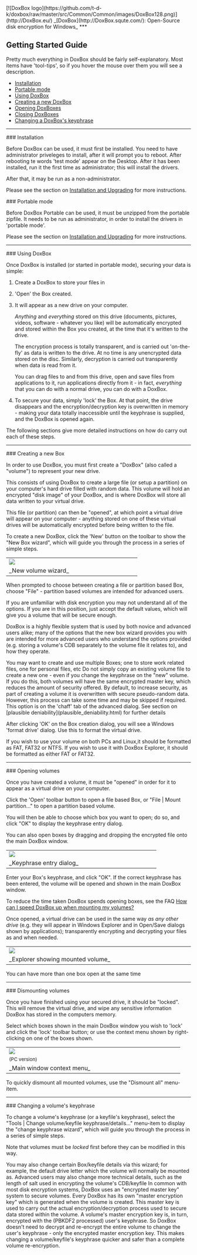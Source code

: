 
<meta content="text/html; charset=UTF-8" http-equiv="Content-Type">
<meta name="keywords" content="disk encryption, security, transparent, AES, OTFE, plausible deniability, virtual drive, Linux, MS Windows, portable, USB drive, partition">
<meta name="description" content="DoxBox: An Open-Source transparent encryption program for PCs. With this software, you can create one or more &quot;DoxBoxes&quot; on your PC - which appear as disks, anything written to these disks is automatically encrypted before being stored on your hard drive.">

<meta name="author" content="Sarah Dean">
<meta name="copyright" content="Copyright 2004, 2005, 2006, 2007, 2008 Sarah Dean">
<meta name="ROBOTS" content="ALL">

<TITLE>Getting Started Guide</TITLE>

<link href="https://raw.githubusercontent.com/t-d-k/doxbox/master/docs/styles_common.css" rel="stylesheet" type="text/css">


<link rel="shortcut icon" href="https://github.com/t-d-k/doxbox/raw/master/src/Common/Common/images/DoxBox.ico" type="image/x-icon">

<SPAN CLASS="master_link">
[![DoxBox logo](https://github.com/t-d-k/doxbox/raw/master/src/Common/Common/images/DoxBox128.png)](http://DoxBox.eu/)
</SPAN>
<SPAN CLASS="master_title">
_[DoxBox](http://DoxBox.squte.com/): Open-Source disk encryption for Windows_
</SPAN>
***
      
            
## Getting Started Guide

Pretty much everything in DoxBox should be fairly self-explanatory. Most items have 'tool-tips', so if you hover the mouse over them you will see a description.

  * [Installation](#level_3_heading_1)
  * [Portable mode](#port)
  * [Using DoxBox](#level_3_heading_2)
  * [Creating a new DoxBox](#level_3_heading_3)
  * [Opening DoxBoxes](#level_3_heading_4)
  * [Closing DoxBoxes](#level_3_heading_5)
  * [Changing a DoxBox's keyphrase](#level_3_heading_6)


* * * 
<A NAME="level_3_heading_1">
### Installation
</A>

Before DoxBox can be used, it must first be installed. You need to have administrator priveleges to install, after it will prompt you to reboot. 
After rebooting te words 'test mode' appear on the Desktop.
After it has been installed, run it the first time as administrator; this will install the drivers. 

After that, it may be run as a non-administrator.

Please see the section on [Installation and Upgrading](installation_and_upgrading.html) for more instructions.

<A NAME="port">
### Portable mode
</A>

Before DoxBox Portable can be used, it must be unzipped from the portable zipfile.
It needs to be run as administrator, in order to install the drivers in 'portable mode'. 

Please see the section on [Installation and Upgrading](installation_and_upgrading.html) for more instructions.

* * * 
<A NAME="level_3_heading_2">
### Using DoxBox
</A>

Once DoxBox is installed (or started in portable mode), securing your data is simple:

1. Create a DoxBox to store your files in
1. 'Open' the Box created.
1. It will appear as a new drive on your computer.
		
	_Anything_ and _everything_ stored on this drive (documents, pictures, videos, software - whatever you like) will be automatically encrypted and stored within the Box you created, at the time that it's written to the drive.
	
	The encryption process is totally transparent, and is carried out 'on-the-fly' as data is written to the drive. At no time is any unencrypted data stored on the disc. Similarly, decryption is carried out transparently when data is read from it.	
	
	You can drag files to and from this drive, open and save files from applications to it, run applications directly from it - in fact, _everything_ that you can do with a normal drive, you can do with a DoxBox.

1. To secure your data, simply 'lock' the Box. At that point, the drive disappears and the encryption/decryption key is overwritten in memory - making your data totally inaccessible until the keyphrase is supplied, and the DoxBox is opened again.

The following sections give more detailed instructions on how do carry out each of these steps.

* * * 
<A NAME="level_3_heading_3">
### Creating a new Box
</A>

In order to use DoxBox, you must first create a "DoxBox" (also called a "volume") to represent your new drive.

<SPAN CLASS="tech_note">
This consists of using DoxBox to create a large file (or setup a partition) on your computer's hard drive filled with random data.
This volume will hold an encrypted "disk image" of your DoxBox, and is where DoxBox will store all data written to your virtual drive. 
</SPAN>

This file (or partition) can then be "opened", at which point a virtual drive will appear on your computer - anything stored on one of these virtual drives will be automatically encrypted before being written to the file.

To create a new DoxBox, click the 'New' button on the toolbar to show the "New Box wizard", which will guide you through the process in a series of simple steps.

<TABLE WIDTH="100%">
  <TR>
    <TD WIDTH="50%" class="screenshot_img" >
      <img BORDER="0" src="https://raw.githubusercontent.com/t-d-k/doxbox/master/docs/images/screenshots/PC/NewVolumeWizard.png">
    </TD>
  </TR>
  <TR>
    <TD COLSPAN="2">
      _New volume wizard_
    </TD>
  </TR>
</TABLE>

When prompted to choose between creating a file or partition based Box, choose "File" - partition based volumes are intended for advanced users.

If you are unfamiliar with disk encryption you may not understand all of the options. If you are in this position, just accept the default values, which will give you a volume that will be secure enough. 

DoxBox is a highly flexible system that is used by both novice and advanced users alike; many of the options that the new box wizard provides you with are intended for more advanced users who understand the options provided (e.g. storing a volume's CDB separately to the volume file it relates to), and how they operate.

 
<SPAN class="tip">
  You may want to create and use multiple Boxes; one to store work related files, one for personal files, etc    
</SPAN>

 
<SPAN class="security_tip">
Do not simply copy an existing volume file to create a new one - even if you change the keyphrase on the "new" volume. If you do this, both volumes will have the same encrypted master key, which reduces the amount of security offered.  
</SPAN>


<SPAN CLASS="security_tip">
By default, to increase security, as part of creating a volume it is overwritten with secure pseudo-random data. However, this process can take some time and may be skipped if required. This option is on the 'chaff' tab of the advanced dialog. See section on [plausible deniability](plausible_deniability.html) for further details  
</SPAN>

After clicking 'OK' on the Box creation dialog, you will see a Windows 'format drive' dialog. Use this to format the virtual drive.

If you wish to use your volume on both PCs and Linux,it should be formatted as FAT, FAT32 or NTFS.
If you wish to use it with DoxBox Explorer, it should be formatted as either FAT or FAT32.

* * * 
<A NAME="level_3_heading_4">
### Opening volumes
</A>

Once you have created a volume, it must be "opened" in order for it to appear as a virtual drive on your computer.

Click the 'Open' toolbar button to open a file based Box, or "File | Mount partition..." to open a partition based volume.

You will then be able to choose which box you want to open; do so, and click "OK" to display the keyphrase entry dialog.

 
<SPAN class="tip">
   You can also open boxes by dragging and dropping the encrypted file onto the main DoxBox window.     
</SPAN>


<TABLE WIDTH="100%">
  <TR>
    <TD WIDTH="50%" class="screenshot_img" >
      <img BORDER="0" src="https://raw.githubusercontent.com/t-d-k/doxbox/master/docs/images/screenshots/PC/MountBasic.png">
    </TD>
  </TR>
  <TR>
    <TD COLSPAN="2">
      _Keyphrase entry dialog_
    </TD>
  </TR>
</TABLE>

Enter your Box's keyphrase, and click "OK". If the correct keyphrase has been entered, the volume will be opened and shown in the main DoxBox window.
 
<SPAN class="tip"> To reduce the time taken DoxBox spends opening boxes, see the FAQ [How can I speed DoxBox up when mounting my volumes?](FAQ.html#bm)  </SPAN>

Once opened, a virtual drive can be used in the same way _as any other drive_ (e.g. they will appear in Windows Explorer and in Open/Save dialogs shown by applications); transparently encrypting and decrypting your files as and when needed.

<TABLE WIDTH="100%">
  <TR>
    <TD WIDTH="50%" class="screenshot_img" >
      <img BORDER="0" src="https://raw.githubusercontent.com/t-d-k/doxbox/master/docs/images/screenshots/PC/ExplorerWithMounted.png">
    </TD>
  </TR>
  <TR>
    <TD COLSPAN="2">
      _Explorer showing mounted volume_
    </TD>
  </TR>
</TABLE>

 
<SPAN class="tip">You can have more than one box open at the same time</SPAN>

* * * 
<A NAME="level_3_heading_5">
### Dismounting volumes
</A>

Once you have finished using your secured drive, it should be "locked". This will remove the virtual drive, and wipe any sensitive information DoxBox has stored in the computers memory.

Select which boxes shown in the main DoxBox window you wish to 'lock' and click the 'lock' toolbar button; or use the context menu shown by right-clicking on one of the boxes shown.

<TABLE WIDTH="100%">
  <TR>
    <TD WIDTH="50%" class="screenshot_img" >
      <img BORDER="0" src="https://raw.githubusercontent.com/t-d-k/doxbox/master/docs/images/screenshots/PC/MainContextMenu.png">
    </TD>
  </TR>
  <TR>
    <TD>       <FONT SIZE=-1>(PC version)</FONT>
    </TD>
  </TR>
  <TR>
    <TD COLSPAN="2">
      _Main window context menu_
    </TD>
  </TR>
</TABLE>

To quickly dismount all mounted volumes, use the "Dismount all" menu-item.

* * * 
<A NAME="level_3_heading_6">
### Changing a volume's keyphrase
</A>

To change a volume's keyphrase (or a keyfile's keyphrase), select the "Tools | Change volume/keyfile keyphrase/details..." menu-item to display the "change keyphrase wizard", which will guide you through the process in a series of simple steps.

Note that volumes must be _locked_ first before they can be modified in this way.

 
<SPAN class="tip">
You may also change certain Box/keyfile details via this wizard; for example, the default drive letter which the volume will normally be mounted as. Advanced users may also change more technical details, such as the length of salt used in encrypting the volume's CDB/keyfile    
</SPAN>

 
<SPAN CLASS="tech_note">
In common with most disk encryption systems, DoxBox uses an "encrypted master key" system to secure volumes. Every DoxBox has its own "master encryption key" which is generated when the volume is created. This master key is used to carry out the actual encryption/decryption process used to secure data stored within the volume. A volume's master encryption key is, in turn, encrypted with the (PBKDF2 processed) user's keyphrase. So DoxBox doesn't need to decrypt and re-encrypt the entire volume to change the user's keyphrase - only the encrypted master encryption key. This makes changing a volume/keyfile's keyphrase quicker and safer than a complete volume re-encryption.     
</SPAN>



